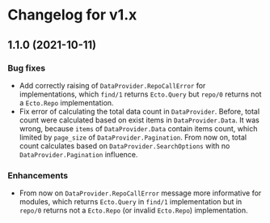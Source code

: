 # Changelog for v1.x

## 1.1.0 (2021-10-11)

### Bug fixes

* Add correctly raising of `DataProvider.RepoCallError` for implementations, which `find/1` returns `Ecto.Query` but `repo/0` returns not a `Ecto.Repo` implementation.
* Fix error of calculating the total data count in `DataProvider`. Before, total count were calculated based on exist items in `DataProvider.Data`. It was wrong, because `items` of `DataProvider.Data` contain items count, which limited by `page_size` of `DataProvider.Pagination`. From now on, total count calculates based on `DataProvider.SearchOptions` with no `DataProvider.Pagination` influence.
    
### Enhancements

* From now on `DataProvider.RepoCallError` message more informative for modules, which returns `Ecto.Query` in `find/1` implementation but in `repo/0` returns not a `Ecto.Repo` (or invalid `Ecto.Repo`) implementation. 